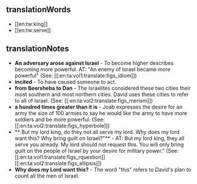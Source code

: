 ## translationWords

* [[en:tw:king]]
* [[en:tw:serve]]

## translationNotes

* **An adversary arose against Israel** - To become higher describes becoming more powerful. AT: "An enemy of Israel became more powerful" (See: [[:en:ta:vol1:translate:figs_idiom]])
* **incited** - To have caused someone to act.
* **from Beersheba to Dan** - The Israelites considered these two cities their most southern and most northern cities. David uses these cities to refer to all of Israel. (See: [[:en:ta:vol2:translate:figs_merism]])
* **a hundred times greater than it is** - Joab expresses the desire for an army the size of 100 armies to say he would like the army to have more soldiers and be more powerful. (See: [[:en:ta:vol2:translate:figs_hyperbole]])
* ** But my lord king, do they not all serve my lord. Why does my lord want this? Why bring guilt on Israel?"** - AT: But my lord king, they all serve you already. My lord should not request this. You will only bring guilt on the people of Israel by your desire for military power." (See: [[:en:ta:vol1:translate:figs_rquestion]] [[:en:ta:vol2:translate:figs_ellipsis]])
* **Why does my Lord want this?** - The word "this" refers to David's plan to count all the men of Israel.
